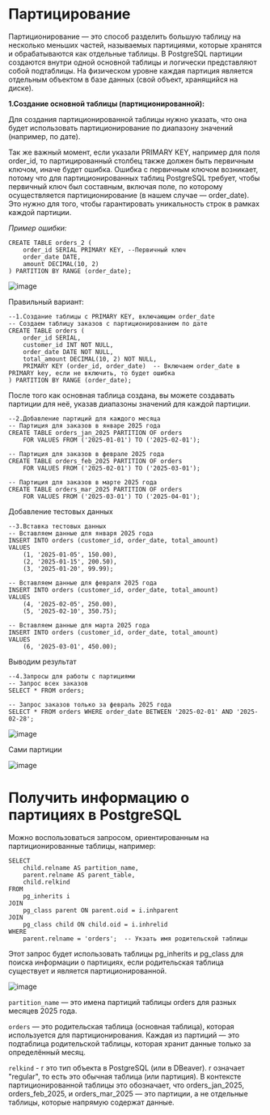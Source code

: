 # **Партицирование**

Партиционирование — это способ разделить большую таблицу на несколько меньших частей, называемых партициями, которые хранятся и обрабатываются как отдельные таблицы. В PostgreSQL партиции создаются внутри одной основной таблицы и логически представляют собой подтаблицы. На физическом уровне каждая партиция является отдельным объектом в базе данных (свой объект, хранящийся на диске).

**1.Создание основной таблицы (партиционированной):**

Для создания партиционированной таблицы нужно указать, что она будет использовать партиционирование по диапазону значений (например, по дате).

Так же важный момент, если указали PRIMARY KEY, например для поля order_id, то партицированный столбец также должен быть первичным ключом, иначе будет ошибка.
Ошибка с первичным ключом возникает, потому что для партиционированных таблиц PostgreSQL требует, чтобы первичный ключ был составным, включая поле, 
по которому осуществляется партиционирование (в нашем случае — order_date). Это нужно для того, чтобы гарантировать уникальность строк в рамках каждой партиции.

*Пример ошибки:*

```
CREATE TABLE orders_2 (
    order_id SERIAL PRIMARY KEY, --Первичный ключ
    order_date DATE,
    amount DECIMAL(10, 2)
) PARTITION BY RANGE (order_date);
```

![image](https://github.com/user-attachments/assets/10266fc0-bff4-42a2-85d8-9a72a5769053)

Правильный вариант:

```
--1.Создание таблицы с PRIMARY KEY, включающим order_date
-- Создаем таблицу заказов с партиционированием по дате
CREATE TABLE orders (
    order_id SERIAL,
    customer_id INT NOT NULL,
    order_date DATE NOT NULL,
    total_amount DECIMAL(10, 2) NOT NULL,
    PRIMARY KEY (order_id, order_date)  -- Включаем order_date в PRIMARY key, если не включить, то будет ошибка
) PARTITION BY RANGE (order_date);
```

После того как основная таблица создана, вы можете создавать партиции для неё, указав диапазоны значений для каждой партиции.

```
--2.Добавление партиций для каждого месяца
-- Партиция для заказов в январе 2025 года
CREATE TABLE orders_jan_2025 PARTITION OF orders
    FOR VALUES FROM ('2025-01-01') TO ('2025-02-01');

-- Партиция для заказов в феврале 2025 года
CREATE TABLE orders_feb_2025 PARTITION OF orders
    FOR VALUES FROM ('2025-02-01') TO ('2025-03-01');

-- Партиция для заказов в марте 2025 года
CREATE TABLE orders_mar_2025 PARTITION OF orders
    FOR VALUES FROM ('2025-03-01') TO ('2025-04-01');
```

Добавление тестовых данных

```
--3.Вставка тестовых данных
-- Вставляем данные для января 2025 года
INSERT INTO orders (customer_id, order_date, total_amount)
VALUES
    (1, '2025-01-05', 150.00),
    (2, '2025-01-15', 200.50),
    (3, '2025-01-20', 99.99);

-- Вставляем данные для февраля 2025 года
INSERT INTO orders (customer_id, order_date, total_amount)
VALUES
    (4, '2025-02-05', 250.00),
    (5, '2025-02-10', 350.75);

-- Вставляем данные для марта 2025 года
INSERT INTO orders (customer_id, order_date, total_amount)
VALUES
    (6, '2025-03-01', 450.00);
```

Выводим результат

```
--4.Запросы для работы с партициями
-- Запрос всех заказов
SELECT * FROM orders;

-- Запрос заказов только за февраль 2025 года
SELECT * FROM orders WHERE order_date BETWEEN '2025-02-01' AND '2025-02-28';
```

![image](https://github.com/user-attachments/assets/5363885d-61f7-4cbe-b966-e1dd64a1c722)

Сами партиции

![image](https://github.com/user-attachments/assets/a946e2d6-9345-49dc-9af0-ed7fa6a9226a)

# **Получить информацию о партициях в PostgreSQL**

Можно воспользоваться запросом, ориентированным на партиционированные таблицы, например:

```
SELECT 
    child.relname AS partition_name,
    parent.relname AS parent_table,
    child.relkind
FROM 
    pg_inherits i
JOIN 
    pg_class parent ON parent.oid = i.inhparent
JOIN 
    pg_class child ON child.oid = i.inhrelid
WHERE 
    parent.relname = 'orders';  -- Укзать имя родительской таблицы
```
Этот запрос будет использовать таблицы pg_inherits и pg_class для поиска информации о партициях, если родительская таблица существует и является партиционированной.

![image](https://github.com/user-attachments/assets/800d8655-23cc-4281-876b-4eabce448df7)

`partition_name`  — это имена партиций таблицы orders для разных месяцев 2025 года.

`orders` — это родительская таблица (основная таблица), которая используется для партиционирования. 
Каждая из партиций — это подтаблица родительской таблицы, которая хранит данные только за определённый месяц.

`relkind` - r это тип объекта в PostgreSQL (или в DBeaver). r означает "regular", то есть это обычная таблица (или партиция). 
В контексте партиционированной таблицы это обозначает, что orders_jan_2025, orders_feb_2025, и orders_mar_2025 — это партиции, а не отдельные таблицы, которые напрямую содержат данные.
